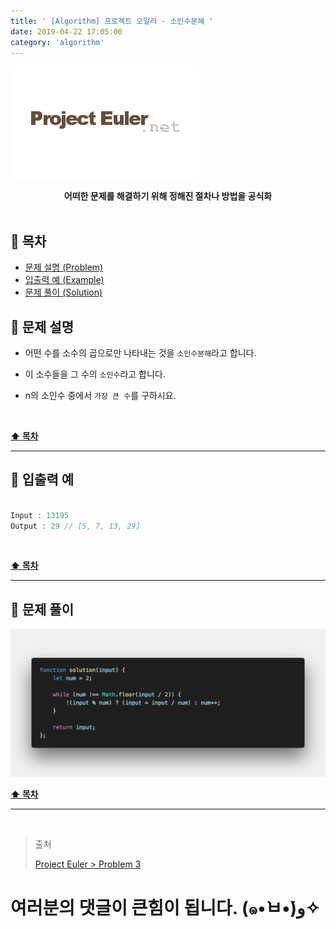 ```yaml
---
title: ' [Algorithm] 프로젝트 오일러 - 소인수분해 '
date: 2019-04-22 17:05:00
category: 'algorithm'
---
```


![](./images/logo.png)

<center><strong>어떠한 문제를 해결하기 위해 정해진 절차나 방법을 공식화</strong></center>

<br />

## **💎 목차**
  * [문제 설명 (Problem)](#-문제-설명)
  * [입출력 예 (Example)](#-입출력-예)
  * [문제 풀이 (Solution)](#-문제-풀이)

## **📕 문제 설명**

- 어떤 수를 소수의 곱으로만 나타내는 것을 `소인수분해`라고 합니다.

- 이 소수들을 그 수의 `소인수`라고 합니다.

- n의 소인수 중에서 `가장 큰 수`를 구하시요.

<br />

**[⬆ 목차](#-목차)**

---

## **📙 입출력 예**

```js

Input : 13195
Output : 29 // [5, 7, 13, 29]

```

<br />

**[⬆ 목차](#-목차)**

---

## **📘 문제 풀이**

![](./images/solution.3.png)
<br />

**[⬆ 목차](#-목차)**

---

<br />

> 출처
>
> <a href="http://euler.synap.co.kr/prob_detail.php?id=3" target="_blank">Project Euler > Problem 3</a>

# 여러분의 댓글이 큰힘이 됩니다. (๑•̀ㅂ•́)و✧
